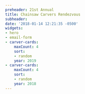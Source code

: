 ```yaml
---
preheader: 21st Annual
title: Chainsaw Carvers Rendezvous
subheader: 
date: '2018-01-14 12:21:35 -0500'
widgets:
- hero
- email-form
- carver-cards:
    maxCount: 4
    sort:
    - random
    year: 2019
- carver-cards:
    maxCount: 4
    sort:
    - random
    year: 2018
---
```

